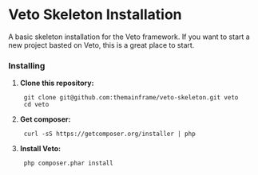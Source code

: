 Veto Skeleton Installation
==========================

A basic skeleton installation for the Veto framework. If you want to start a new project basted on Veto, this is a great place to start.

### Installing

1. **Clone this repository:**  

        git clone git@github.com:themainframe/veto-skeleton.git veto
        cd veto
        
2. **Get composer:**

        curl -sS https://getcomposer.org/installer | php
        
3. **Install Veto:**

        php composer.phar install